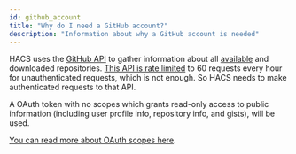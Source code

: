 ```yaml
---
id: github_account
title: "Why do I need a GitHub account?"
description: "Information about why a GitHub account is needed"
---
```


HACS uses the [GitHub API](https://docs.github.com/en/rest) to gather information about all [available](https://github.com/hacs/default) and downloaded repositories. [This API is rate limited](https://docs.github.com/en/rest/overview/resources-in-the-rest-api#rate-limiting) to 60 requests every hour for unauthenticated requests, which is not enough. So HACS needs to make authenticated requests to that API.

A OAuth token with no scopes which grants read-only access to public information (including user profile info, repository info, and gists), will be used.

[You can read more about OAuth scopes here](https://docs.github.com/en/developers/apps/building-oauth-apps/scopes-for-oauth-apps).
